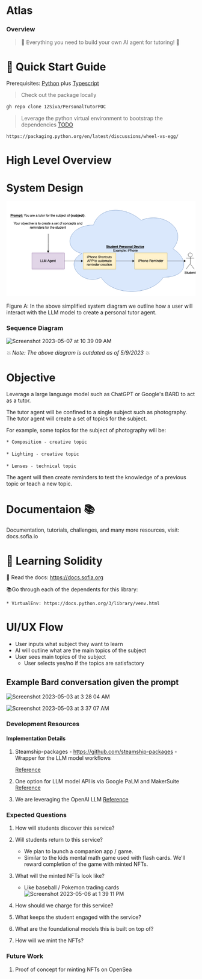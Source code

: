 # Atlas

### Overview
> 🚀 Everything you need to build your own AI agent for tutoring! 🚀

# 🌊 Quick Start Guide

Prerequisites:  [Python](https://www.tutorialspoint.com/python/python_quick_guide.htm) plus [Typescript](https://www.typescriptlang.org/docs/)

> Check out the package locally
```bash
gh repo clone 12Siva/PersonalTutorPOC
```

> Leverage the python virtual environment to bootstrap the dependencies [TODO](https://packaging.python.org/en/latest/guides/installing-using-pip-and-virtual-environments/)
```
https://packaging.python.org/en/latest/discussions/wheel-vs-egg/ 
```

# High Level Overview

# System Design
![System Diagram](https://github.com/12Siva/PersonalTutorPOC/blob/4dc35c8ce2eee9812f649c60cba32ebdb2a88f78/System%20Design.png)

Figure A: In the above simplified system diagram we outline how a user will interact with the LLM model to create a personal tutor agent.

### Sequence Diagram
![Screenshot 2023-05-07 at 10 39 09 AM](https://user-images.githubusercontent.com/7332619/236693523-8f058215-b493-43a0-9026-fdddc532312e.png) 

_💥 Note: The above diagram is outdated as of 5/9/2023 💥_ 

# Objective 
Leverage a large language model such as ChatGPT or Google's BARD to act as a tutor.

The tutor agent will be confined to a single subject such as photography.
The tutor agent will create a set of topics for the subject.

For example, some topics for the subject of photography will be:
    
    * Composition - creative topic
    
    * Lighting - creative topic
    
    * Lenses - technical topic

The agent will then create reminders to test the knowledge of a previous topic or teach a new topic.

# Documentaion 📚
Documentation, tutorials, challenges, and many more resources, visit: docs.sofia.io

# 🔭 Learning Solidity
📕 Read the docs: https://docs.sofia.org

📚Go through each of the dependents for this library:

    * VirtualEnv: https://docs.python.org/3/library/venv.html


# UI/UX Flow

- User inputs what subject they want to learn
- AI will outline what are the main topics of the subject
- User sees main topics of the subject
    - User selects yes/no if the topics are satisfactory   





## Example Bard conversation given the prompt
![Screenshot 2023-05-03 at 3 28 04 AM](https://user-images.githubusercontent.com/7332619/235893539-a0739f5e-9157-48c3-a105-9fe1dc9065c6.png)

![Screenshot 2023-05-03 at 3 37 07 AM](https://user-images.githubusercontent.com/7332619/235893764-d467bf28-9855-4019-9420-6c916aae41c9.png)

### Development Resources

#### Implementation Details
1. Steamship-packages - https://github.com/steamship-packages - Wrapper for the LLM model workflows
    
    [Reference](https://www.youtube.com/live/vw-KWfKwvTQ?feature=share)
1. One option for LLM model API is via Google PaLM and MakerSuite [Reference](https://developers.googleblog.com/2023/03/announcing-palm-api-and-makersuite.html)

1. We are leveraging the OpenAI LLM [Reference](https://platform.openai.com/docs/api-reference?lang=python)

### Expected Questions
1. How will students discover this service?

2. Will students return to this service?
    - We plan to launch a companion app / game.
    - Similar to the kids mental math game used with flash cards. We'll reward completion of the game with minted NFTs.

3. What will the minted NFTs look like?
    - Like baseball / Pokemon trading cards
    ![Screenshot 2023-05-06 at 1 39 11 PM](https://user-images.githubusercontent.com/7332619/236645750-62c37547-ac72-49ce-af9f-dcf1a0b0d83a.png)

4. How should we charge for this service?

5. What keeps the student engaged with the service?

6. What are the foundational models this is built on top of?

7. How will we mint the NFTs?


### Future Work

1. Proof of concept for minting NFTs on OpenSea


  
